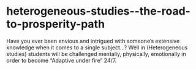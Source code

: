 # heterogeneous-studies--the-road-to-prosperity-path
Have you ever been envious and intrigued with someone’s extensive knowledge when it comes to a single subject...? Well in (Heterogeneous studies) students will be challenged mentally, physically, emotionally in order to become “Adaptive under fire” 24/7.
